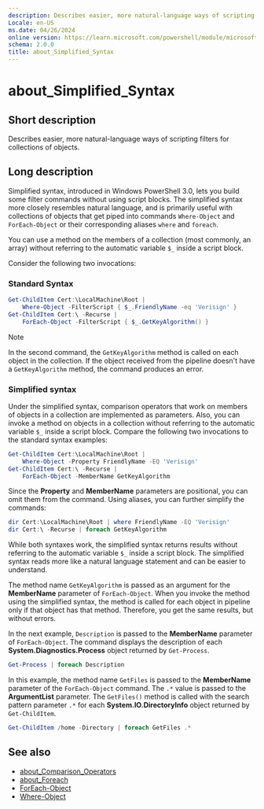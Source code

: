 ```yaml
---
description: Describes easier, more natural-language ways of scripting filters for collections of objects.
Locale: en-US
ms.date: 04/26/2024
online version: https://learn.microsoft.com/powershell/module/microsoft.powershell.core/about/about_simplified_syntax?view=powershell-5.1&WT.mc_id=ps-gethelp
schema: 2.0.0
title: about_Simplified_Syntax
---
```

# about_Simplified_Syntax

## Short description

Describes easier, more natural-language ways of scripting filters for
collections of objects.

## Long description

Simplified syntax, introduced in Windows PowerShell 3.0, lets you build some
filter commands without using script blocks. The simplified syntax more closely
resembles natural language, and is primarily useful with collections of objects
that get piped into commands `Where-Object` and `ForEach-Object` or their
corresponding aliases `where` and `foreach`.

You can use a method on the members of a collection (most commonly, an array)
without referring to the automatic variable `$_` inside a script block.

Consider the following two invocations:

### Standard Syntax

```powershell
Get-ChildItem Cert:\LocalMachine\Root |
    Where-Object -FilterScript { $_.FriendlyName -eq 'Verisign' }
Get-ChildItem Cert:\ -Recurse |
    ForEach-Object -FilterScript { $_.GetKeyAlgorithm() }
```

> [!NOTE]
> In the second command, the `GetKeyAlgorithm` method is called on each object
> in the collection. If the object received from the pipeline doesn't have a
> `GetKeyAlgorithm` method, the command produces an error.

### Simplified syntax

Under the simplified syntax, comparison operators that work on members of
objects in a collection are implemented as parameters. Also, you can invoke a
method on objects in a collection without referring to the automatic variable
`$_` inside a script block. Compare the following two invocations to the
standard syntax examples:

```powershell
Get-ChildItem Cert:\LocalMachine\Root |
    Where-Object -Property FriendlyName -EQ 'Verisign'
Get-ChildItem Cert:\ -Recurse |
    ForEach-Object -MemberName GetKeyAlgorithm
```

Since the **Property** and **MemberName** parameters are positional, you can
omit them from the command. Using aliases, you can further simplify the
commands:

```powershell
dir Cert:\LocalMachine\Root | where FriendlyName -EQ 'Verisign'
dir Cert:\ -Recurse | foreach GetKeyAlgorithm
```

While both syntaxes work, the simplified syntax returns results without
referring to the automatic variable `$_` inside a script block. The simplified
syntax reads more like a natural language statement and can be easier to
understand.

The method name `GetKeyAlgorithm` is passed as an argument for the
**MemberName** parameter of `ForEach-Object`. When you invoke the method using
the simplified syntax, the method is called for each object in pipeline only if
that object has that method. Therefore, you get the same results, but without
errors.

In the next example, `Description` is passed to the **MemberName** parameter of
`ForEach-Object`. The command displays the description of each
**System.Diagnostics.Process** object returned by `Get-Process`.

```powershell
Get-Process | foreach Description
```

In this example, the method name `GetFiles` is passed to the **MemberName**
parameter of the `ForEach-Object` command. The `.*` value is passed to the
**ArgumentList** parameter. The `GetFiles()` method is called with the search
pattern parameter `.*` for each **System.IO.DirectoryInfo** object returned by
`Get-ChildItem`.

```powershell
Get-ChildItem /home -Directory | foreach GetFiles .*
```

## See also

- [about_Comparison_Operators](about_Comparison_Operators.md)
- [about_Foreach](about_Foreach.md)
- [ForEach-Object](xref:Microsoft.PowerShell.Core.ForEach-Object)
- [Where-Object](xref:Microsoft.PowerShell.Core.Where-Object)
